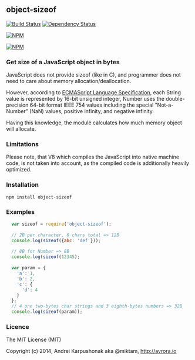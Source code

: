 ## object-sizeof

[![Build Status](https://travis-ci.org/avrora/sizeof.svg?branch=master)](https://travis-ci.org/avrora/sizeof) [![Dependency Status](https://david-dm.org/avrora/sizeof.svg)](https://david-dm.org/avrora/sizeof)

[![NPM](https://nodei.co/npm/object-sizeof.png?downloads=true&stars=true)](https://nodei.co/npm/object-sizeof/)

[![NPM](https://nodei.co/npm-dl/object-sizeof.png)](https://nodei.co/npm-dl/object-sizeof/)

### Get size of a JavaScript object in bytes

JavaScript does not provide sizeof (like in C), and programmer does not need to care about memory allocation/deallocation. 

However, according to [ECMAScript Language Specification](http://www.ecma-international.org/ecma-262/5.1/), each String value is represented by 16-bit unsigned integer, Number uses  the double-precision 64-bit format IEEE 754 values including the special "Not-a-Number" (NaN) values, positive infinity, and negative infinity.

Having this knowledge, the module calculates how much memory object will allocate. 

### Limitations
Please note, that V8 which compiles the JavaScript into native machine code, is not taken into account, as the compiled code is additionally heavily optimized. 

### Installation

`npm install object-sizeof`

### Examples

```javascript
  var sizeof = require('object-sizeof');
  
  // 2B per character, 6 chars total => 12B
  console.log(sizeof({abc: 'def'}));
  
  // 8B for Number => 8B
  console.log(sizeof(12345);
  
  var param = { 
    'a': 1, 
    'b': 2, 
    'c': {
      'd': 4
    }
  };
  // 4 one two-bytes char strings and 3 eighth-bytes numbers => 32B
  console.log(sizeof(param));

```

### Licence

The MIT License (MIT)

Copyright (c) 2014, Andrei Karpushonak aka @miktam, http://avrora.io